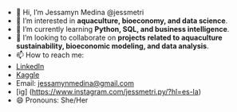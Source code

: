 - 👋 Hi, I’m Jessamyn Medina @jessmetri  
- 👀 I’m interested in **aquaculture, bioeconomy, and data science**.  
- 🌱 I’m currently learning **Python, SQL, and business intelligence**.  
- 💞️ I’m looking to collaborate on **projects related to aquaculture sustainability, bioeconomic modeling, and data analysis**.  
- 📫 How to reach me:
- [LinkedIn](https://www.linkedin.com/in/jessamyn-medina-triana-b96a53211/)
- [Kaggle](https://www.kaggle.com/jessamynmedina) 
- Email: jessamynmedina@gmail.com
- [ig] (https://www.instagram.com/jessmetri.py/?hl=es-la)
- 😄 Pronouns: She/Her  

<!---
jessmetri/jessmetri is a ✨ special ✨ repository because its `README.md` (this file) appears on your GitHub profile.
You can click the Preview link to take a look at your changes.
--->
